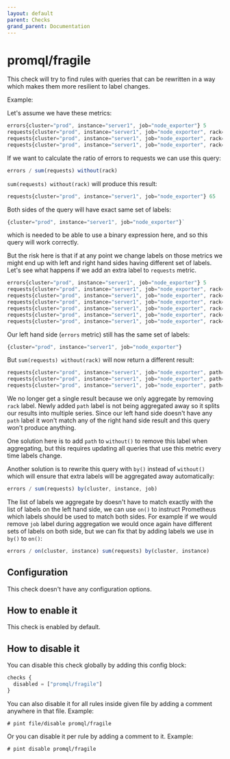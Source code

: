```yaml
---
layout: default
parent: Checks
grand_parent: Documentation
---
```


# promql/fragile

This check will try to find rules with queries that can be rewritten in a way
which makes them more resilient to label changes.

Example:

Let's assume we have these metrics:

```js
errors{cluster="prod", instance="server1", job="node_exporter"} 5
requests{cluster="prod", instance="server1", job="node_exporter", rack="a"} 10
requests{cluster="prod", instance="server1", job="node_exporter", rack="b"} 30
requests{cluster="prod", instance="server1", job="node_exporter", rack="c"} 25
```

If we want to calculate the ratio of errors to requests we can use this query:

```js
errors / sum(requests) without(rack)
```

`sum(requests) without(rack)` will produce this result:

```js
requests{cluster="prod", instance="server1", job="node_exporter"} 65
```

Both sides of the query will have exact same set of labels:

```js
{cluster="prod", instance="server1", job="node_exporter"}`
```

which is needed to be able to use a binary expression here, and so this query will
work correctly.

But the risk here is that if at any point we change labels on those metrics we might
end up with left and right hand sides having different set of labels.
Let's see what happens if we add an extra label to `requests` metric.

```js
errors{cluster="prod", instance="server1", job="node_exporter"} 5
requests{cluster="prod", instance="server1", job="node_exporter", rack="a", path="/"} 3
requests{cluster="prod", instance="server1", job="node_exporter", rack="a", path="/users"} 7
requests{cluster="prod", instance="server1", job="node_exporter", rack="b", path="/"} 10
requests{cluster="prod", instance="server1", job="node_exporter", rack="b", path="/login"} 1
requests{cluster="prod", instance="server1", job="node_exporter", rack="b", path="/users"} 19
requests{cluster="prod", instance="server1", job="node_exporter", rack="c", path="/"} 25
```

Our left hand side (`errors` metric) still has the same set of labels:

```js
{cluster="prod", instance="server1", job="node_exporter"}
```

But `sum(requests) without(rack)` will now return a different result:

```js
requests{cluster="prod", instance="server1", job="node_exporter", path="/"} 38
requests{cluster="prod", instance="server1", job="node_exporter", path="/users"} 26
requests{cluster="prod", instance="server1", job="node_exporter", path="/login"} 1
```

We no longer get a single result because we only aggregate by removing `rack` label.
Newly added `path` label is not being aggregated away so it splits our results into
multiple series. Since our left hand side doesn't have any `path` label it won't
match any of the right hand side result and this query won't produce anything.

One solution here is to add `path` to `without()` to remove this label when aggregating,
but this requires updating all queries that use this metric every time labels change.

Another solution is to rewrite this query with `by()` instead of `without()` which
will ensure that extra labels will be aggregated away automatically:

```js
errors / sum(requests) by(cluster, instance, job)
```

The list of labels we aggregate by doesn't have to match exactly with the list
of labels on the left hand side, we can use `on()` to instruct Prometheus
which labels should be used to match both sides.
For example if we would remove `job` label during aggregation we would once
again have different sets of labels on both side, but we can fix that
by adding labels we use in `by()` to `on()`:

```js
errors / on(cluster, instance) sum(requests) by(cluster, instance)
```

## Configuration

This check doesn't have any configuration options.

## How to enable it

This check is enabled by default.

## How to disable it

You can disable this check globally by adding this config block:

```js
checks {
  disabled = ["promql/fragile"]
}
```

You can also disable it for all rules inside given file by adding
a comment anywhere in that file. Example:

`# pint file/disable promql/fragile`

Or you can disable it per rule by adding a comment to it. Example:

`# pint disable promql/fragile`
